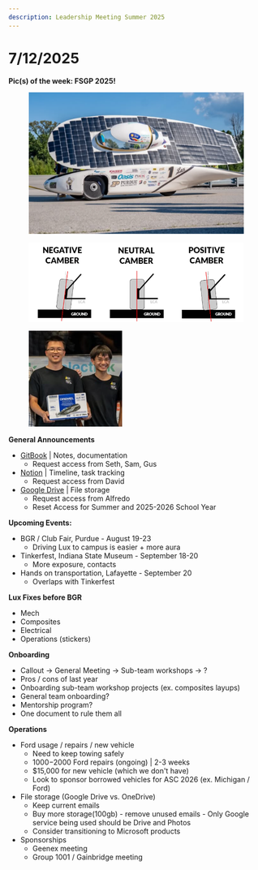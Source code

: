 ```yaml
---
description: Leadership Meeting Summer 2025
---
```


# 7/12/2025

**Pic(s) of the week: FSGP 2025!**

<figure><img src="../.gitbook/assets/image (1) (1) (1).png" alt=""><figcaption></figcaption></figure>

<figure><img src="../.gitbook/assets/image (3).png" alt=""><figcaption></figcaption></figure>

<div align="left"><figure><img src="../.gitbook/assets/image (5).png" alt="" width="184"><figcaption></figcaption></figure></div>



**General Announcements**

* [GitBook](https://app.gitbook.com/o/VgqQpOyMtIqpSG170vlO/s/UuRMvpyeM6qdlkjmzeYV/) | Notes, documentation
  * Request access from Seth, Sam, Gus
* [Notion](https://www.notion.so/1e769fc04635804cbf0dc10664dbc7b6?v=1e769fc04635808ab9b1000c6272e030) | Timeline, task tracking
  * Request access from David
* [Google Drive](https://drive.google.com/drive/folders/0AKxDeNG8SvqIUk9PVA) | File storage
  * Request access from Alfredo
  * Reset Access for Summer and 2025-2026 School Year



**Upcoming Events:**

* BGR / Club Fair, Purdue - August 19-23
  * Driving Lux to campus is easier + more aura
* Tinkerfest, Indiana State Museum - September 18-20
  * More exposure, contacts
* Hands on transportation, Lafayette - September 20
  * Overlaps with Tinkerfest



**Lux Fixes before BGR**

* Mech
* Composites
* Electrical
* Operations (stickers)



**Onboarding**

* Callout -> General Meeting -> Sub-team workshops -> ?
* Pros / cons of last year
* Onboarding sub-team workshop projects (ex. composites layups)
* General team onboarding?
* Mentorship program?
* One document to rule them all



**Operations**

* Ford usage / repairs / new vehicle
  * Need to keep towing safely
  * $1000-$2000 Ford repairs (ongoing) | 2-3 weeks
  * $15,000 for new vehicle (which we don't have)
  * Look to sponsor borrowed vehicles for ASC 2026 (ex. Michigan / Ford)
* File storage (Google Drive vs. OneDrive)
  * Keep current emails
  * Buy more storage(100gb) - remove unused emails - Only Google service being used should be Drive and Photos
  * Consider transitioning to Microsoft products
* Sponsorships
  * Geenex meeting
  * Group 1001 / Gainbridge meeting











